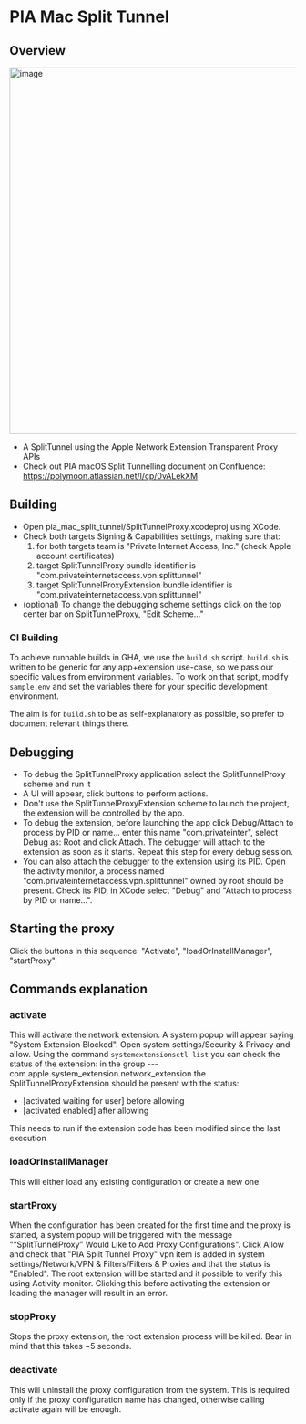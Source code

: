 # PIA Mac Split Tunnel
## Overview

<img width="643" alt="image" src="https://github.com/xvpn/pia_mac_split_tunnel/assets/109503634/1ad39ce3-aefa-4496-b791-1d3814a52ea4">


- A SplitTunnel using the Apple Network Extension Transparent Proxy APIs
- Check out PIA macOS Split Tunnelling document on Confluence: https://polymoon.atlassian.net/l/cp/0vALekXM

## Building

- Open pia_mac_split_tunnel/SplitTunnelProxy.xcodeproj using XCode.
- Check both targets Signing & Capabilities settings, making sure that:
	1. for both targets team is "Private Internet Access, Inc." (check Apple account certificates)
	2. target SplitTunnelProxy bundle identifier is "com.privateinternetaccess.vpn.splittunnel"
	3. target SplitTunnelProxyExtension bundle identifier is "com.privateinternetaccess.vpn.splittunnel"
- (optional) To change the debugging scheme settings click on the top center bar on SplitTunnelProxy, "Edit Scheme..."

### CI Building
To achieve runnable builds in GHA, we use the `build.sh` script.
`build.sh` is written to be generic for any app+extension use-case, so we pass our specific values from environment variables.
To work on that script, modify `sample.env` and set the variables there for your specific development environment.

The aim is for `build.sh` to be as self-explanatory as possible, so prefer to document relevant things there.

## Debugging

- To debug the SplitTunnelProxy application select the
  SplitTunnelProxy scheme and run it
- A UI will appear, click buttons to perform actions.
- Don't use the SplitTunnelProxyExtension scheme to launch
  the project, the extension will be controlled by the app.
- To debug the extension, before launching the app click
  Debug/Attach to process by PID or name...
  enter this name "com.privateinter", select Debug as: Root
  and click Attach.
  The debugger will attach to the extension as soon as it starts.
  Repeat this step for every debug session.
- You can also attach the debugger to the extension using its PID.
  Open the activity monitor, a process named
  "com.privateinternetaccess.vpn.splittunnel" owned by root
  should be present.
  Check its PID, in XCode select "Debug" and "Attach to process
  by PID or name...".

## Starting the proxy

Click the buttons in this sequence:
"Activate", "loadOrInstallManager", "startProxy".

## Commands explanation

### activate
This will activate the network extension.
A system popup will appear saying "System Extension Blocked".
Open system settings/Security & Privacy and allow.
Using the command `systemextensionsctl list` you can check the
status of the extension:
in the group --- com.apple.system_extension.network_extension
the SplitTunnelProxyExtension should be present with the status:
- [activated waiting for user] before allowing
- [activated enabled] after allowing

This needs to run if the extension code has been modified
since the last execution

### loadOrInstallManager
This will either load any existing configuration or create a new one.

### startProxy
When the configuration has been created for the first time and the
proxy is started, a system popup will be triggered with the message
"“SplitTunnelProxy” Would Like to Add Proxy Configurations".
Click Allow and check that "PIA Split Tunnel Proxy" vpn item is added
in system settings/Network/VPN & Filters/Filters & Proxies
and that the status is "Enabled".
The root extension will be started and it possible to verify this
using Activity monitor.
Clicking this before activating the extension or loading the manager
will result in an error.

### stopProxy
Stops the proxy extension, the root extension process will be killed.
Bear in mind that this takes ~5 seconds.

### deactivate
This will uninstall the proxy configuration from the system.
This is required only if the proxy configuration name has changed,
otherwise calling activate again will be enough.

